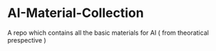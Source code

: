 # AI-Material-Collection
A repo which contains all the basic materials for AI ( from theoratical prespective )
